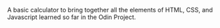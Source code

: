 A basic calculator to bring together all the elements of HTML, CSS, and Javascript learned so far in the Odin Project.